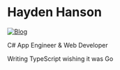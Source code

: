 # Hayden Hanson

[![Blog](https://img.shields.io/badge/Blog-cba6f7?style=for-the-badge)](https://haydenhanson.dev)

C# App Engineer & Web Developer

Writing TypeScript wishing it was Go
